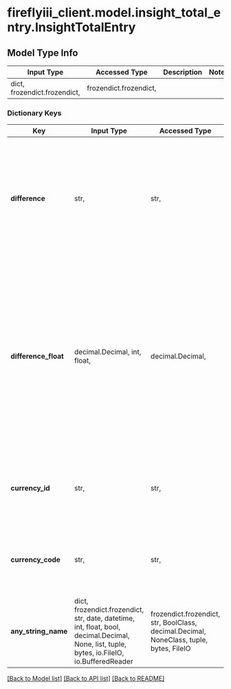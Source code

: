 # fireflyiii_client.model.insight_total_entry.InsightTotalEntry

## Model Type Info
Input Type | Accessed Type | Description | Notes
------------ | ------------- | ------------- | -------------
dict, frozendict.frozendict,  | frozendict.frozendict,  |  | 

### Dictionary Keys
Key | Input Type | Accessed Type | Description | Notes
------------ | ------------- | ------------- | ------------- | -------------
**difference** | str,  | str,  | The amount spent between start date and end date, defined as a string, for this expense account and all asset accounts. | [optional] 
**difference_float** | decimal.Decimal, int, float,  | decimal.Decimal,  | The amount spent between start date and end date, defined as a string, for this expense account and all asset accounts. This number is a float (double) and may have rounding errors. | [optional] value must be a 64 bit float
**currency_id** | str,  | str,  | The currency ID of the expenses listed for this expense account. | [optional] 
**currency_code** | str,  | str,  | The currency code of the expenses listed for this expense account. | [optional] 
**any_string_name** | dict, frozendict.frozendict, str, date, datetime, int, float, bool, decimal.Decimal, None, list, tuple, bytes, io.FileIO, io.BufferedReader | frozendict.frozendict, str, BoolClass, decimal.Decimal, NoneClass, tuple, bytes, FileIO | any string name can be used but the value must be the correct type | [optional]

[[Back to Model list]](../../README.md#documentation-for-models) [[Back to API list]](../../README.md#documentation-for-api-endpoints) [[Back to README]](../../README.md)

